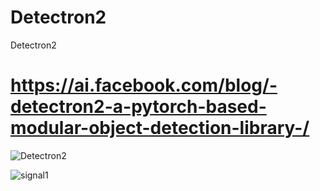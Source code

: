 # Detectron2
Detectron2

# https://ai.facebook.com/blog/-detectron2-a-pytorch-based-modular-object-detection-library-/

![Detectron2](https://user-images.githubusercontent.com/54794815/139567044-3cdc799d-227f-4751-8110-2e7ef0ba1bdd.png)


![signal1](https://user-images.githubusercontent.com/54794815/139792743-e9ed5efb-254f-4e32-9ddb-bb983b4f44e8.png)
